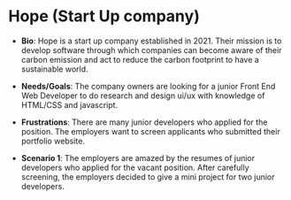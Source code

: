 # Hope (Start Up company)

- **Bio**: Hope is a start up company established in 2021. Their mission is to develop software through which companies can become aware of their carbon emission and act to reduce the carbon footprint to have a sustainable world.

- **Needs/Goals**: The company owners are looking for a junior Front End Web Developer to do research and design ui/ux with knowledge of HTML/CSS and javascript.

- **Frustrations**: There are many junior developers who applied for the position. The employers want to screen applicants who submitted their portfolio website.

- **Scenario 1**: The employers are amazed by the resumes of junior developers who applied for the vacant position. After carefully screening, the employers decided to give a mini project for two junior developers.
